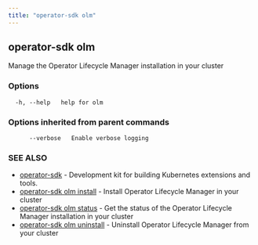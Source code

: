 ```yaml
---
title: "operator-sdk olm"
---
```

## operator-sdk olm

Manage the Operator Lifecycle Manager installation in your cluster

### Options

```
  -h, --help   help for olm
```

### Options inherited from parent commands

```
      --verbose   Enable verbose logging
```

### SEE ALSO

* [operator-sdk](../operator-sdk)	 - Development kit for building Kubernetes extensions and tools.
* [operator-sdk olm install](../operator-sdk_olm_install)	 - Install Operator Lifecycle Manager in your cluster
* [operator-sdk olm status](../operator-sdk_olm_status)	 - Get the status of the Operator Lifecycle Manager installation in your cluster
* [operator-sdk olm uninstall](../operator-sdk_olm_uninstall)	 - Uninstall Operator Lifecycle Manager from your cluster

